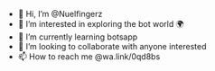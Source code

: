 - 👋 Hi, I’m @Nuelfingerz
- 👀 I’m interested in exploring the bot world 🌍
- 🌱 I’m currently learning botsapp
- 💞️ I’m looking to collaborate with anyone interested
- 📫 How to reach me @wa.link/0qd8bs

<!---
Nuelfingerz/Nuelfingerz is a ✨ special ✨ repository because its `README.md` (this file) appears on your GitHub profile.
You can click the Preview link to take a look at your changes.
--->
